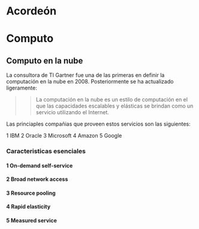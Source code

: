 # Acordeón

# Computo 
## Computo en la nube
La consultora de TI Gartner fue una de las primeras en definir la computación en la nube en 2008. Posteriormente 
se ha actualizado ligeramente:

>> La computación en la nube es un estilo de computación en el que las capacidades  escalables y elásticas  se brindan como un servicio utilizando el Internet.

Las princiaples compañias que proveen estos servicios son las siguientes:

1 IBM
2 Oracle
3 Microsoft
4 Amazon
5 Google

### Caracteristicas esenciales
#### 1 On-demand self-service

#### 2 Broad network access

#### 3 Resource pooling 

#### 4 Rapid elasticity

#### 5 Measured service